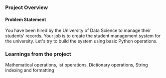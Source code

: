 ### Project Overview

 #### Problem Statement
You have been hired by the University of Data Science to manage their students' records. Your job is to create the student management system for the university. Let's try to build the system using basic Python operations.


### Learnings from the project

 Mathematical operations, ist operations, Dictionary operations, String indexing and formatting


